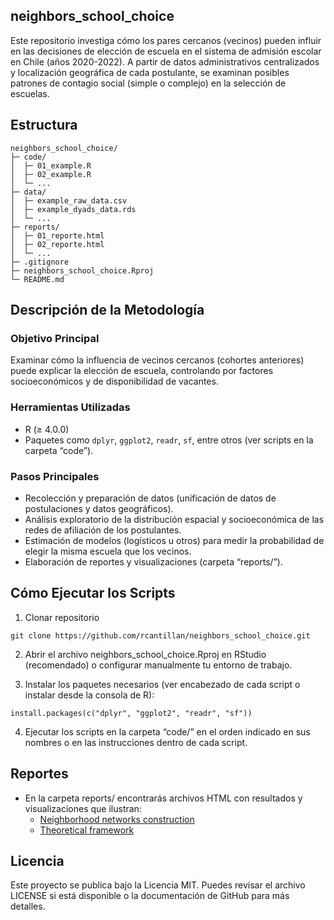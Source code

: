 ## neighbors_school_choice

Este repositorio investiga cómo los pares cercanos (vecinos) pueden influir en las decisiones de elección de escuela en el sistema de admisión escolar en Chile (años 2020-2022). A partir de datos administrativos centralizados y localización geográfica de cada postulante, se examinan posibles patrones de contagio social (simple o complejo) en la selección de escuelas.

## Estructura

```
neighbors_school_choice/
├─ code/
│  ├─ 01_example.R
│  ├─ 02_example.R
│  └─ ...
├─ data/
│  ├─ example_raw_data.csv
│  ├─ example_dyads_data.rds
│  └─ ...
├─ reports/
│  ├─ 01_reporte.html
│  ├─ 02_reporte.html
│  └─ ...
├─ .gitignore
├─ neighbors_school_choice.Rproj
└─ README.md
```

## Descripción de la Metodología
### Objetivo Principal

Examinar cómo la influencia de vecinos cercanos (cohortes anteriores) puede explicar la elección de escuela, controlando por factores socioeconómicos y de disponibilidad de vacantes.

### Herramientas Utilizadas

- R (≥ 4.0.0)
- Paquetes como `dplyr`, `ggplot2`, `readr`, `sf`, entre otros (ver scripts en la carpeta “code”).

### Pasos Principales

- Recolección y preparación de datos (unificación de datos de postulaciones y datos geográficos).
- Análisis exploratorio de la distribución espacial y socioeconómica de las redes de afiliación de los postulantes.
- Estimación de modelos (logísticos u otros) para medir la probabilidad de elegir la misma escuela que los vecinos.
- Elaboración de reportes y visualizaciones (carpeta “reports/”).


## Cómo Ejecutar los Scripts

1. Clonar repositorio

```{bash}
git clone https://github.com/rcantillan/neighbors_school_choice.git
```
2. Abrir el archivo neighbors_school_choice.Rproj en RStudio (recomendado) o configurar manualmente tu entorno de trabajo.

3. Instalar los paquetes necesarios (ver encabezado de cada script o instalar desde la consola de R):

```{r}
install.packages(c("dplyr", "ggplot2", "readr", "sf"))
```
4. Ejecutar los scripts en la carpeta “code/” en el orden indicado en sus nombres o en las instrucciones dentro de cada script.

## Reportes 

- En la carpeta reports/ encontrarás archivos HTML con resultados y visualizaciones que ilustran:
  - [Neighborhood networks construction](https://rcantillan.github.io/neighbors_school_choice/reports/02_neighborhood_networks.html)
  - [Theoretical framework](https://rcantillan.github.io/neighbors_school_choice/reports/03_complex_contagion.html)
  
  
## Licencia
Este proyecto se publica bajo la Licencia MIT. Puedes revisar el archivo LICENSE si está disponible o la documentación de GitHub para más detalles.

